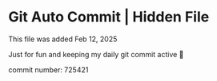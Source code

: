 # Git Auto Commit | Hidden File

This file was added Feb 12, 2025

Just for fun and keeping my daily git commit active 🤪

commit number: 725421
